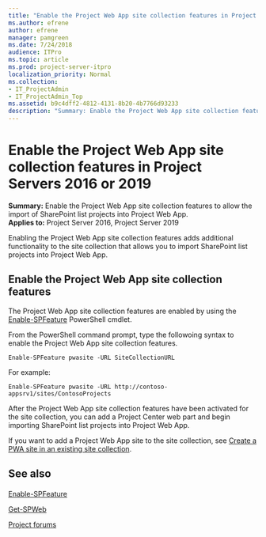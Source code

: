```yaml
---
title: "Enable the Project Web App site collection features in Project Servers 2016 or 2019"
ms.author: efrene
author: efrene
manager: pamgreen
ms.date: 7/24/2018
audience: ITPro
ms.topic: article
ms.prod: project-server-itpro
localization_priority: Normal
ms.collection:
- IT_ProjectAdmin
- IT_ProjectAdmin_Top
ms.assetid: b9c4dff2-4812-4131-8b20-4b7766d93233
description: "Summary: Enable the Project Web App site collection features to allow the import of SharePoint list projects into Project Web App."
---
```


# Enable the Project Web App site collection features in Project Servers 2016 or 2019

 **Summary:** Enable the Project Web App site collection features to allow the import of SharePoint list projects into Project Web App.<br/>
**Applies to:** Project Server 2016, Project Server 2019

Enabling the Project Web App site collection features adds additional functionality to the site collection that allows you to import SharePoint list projects into Project Web App.

## Enable the Project Web App site collection features
<a name="EnableTheProjectWebAppSiteCollectionFeatures"> </a>

The Project Web App site collection features are enabled by using the [Enable-SPFeature](https://docs.microsoft.com/powershell/module/sharepoint-server/enable-spfeature?view=sharepoint-ps) PowerShell cmdlet. 

From the PowerShell command prompt, type the followoing syntax to enable the Project Web App site collection features.

```
Enable-SPFeature pwasite -URL SiteCollectionURL
```

For example:

```
Enable-SPFeature pwasite -URL http://contoso-appsrv1/sites/ContosoProjects
```

After the Project Web App site collection features have been activated for the site collection, you can add a Project Center web part and begin importing SharePoint list projects into Project Web App.

If you want to add a Project Web App site to the site collection, see [Create a PWA site in an existing site collection](create-a-pwa-site-in-an-existing-site-collection.md).

## See also
<a name="EnableTheProjectWebAppSiteCollectionFeatures"> </a>

#### 


[Enable-SPFeature](https://docs.microsoft.com/powershell/module/sharepoint-server/enable-spfeature?view=sharepoint-ps)

[Get-SPWeb](https://docs.microsoft.com/powershell/module/sharepoint-server/get-spweb?view=sharepoint-ps)

[Project forums](https://social.technet.microsoft.com/Forums/en-US/category/project)

